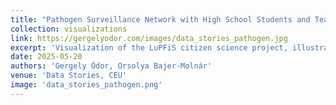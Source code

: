 ```yaml
---
title: "Pathogen Surveillance Network with High School Students and Teachers"
collection: visualizations
link: https://gergelyodor.com/images/data_stories_pathogen.jpg
excerpt: 'Visualization of the LuPFiS citizen science project, illustrating the network of sample transactions as students collect and researchers analyze them to identify common respiratory pathogens.'
date: 2025-05-20
authors: 'Gergely Ódor, Orsolya Bajer-Molnár'
venue: 'Data Stories, CEU'
image: 'data_stories_pathogen.png'
---
```

